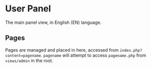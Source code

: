 # User Panel
The main panel view, in English (EN) language.

## Pages
Pages are managed and placed in here, accessed from `index.php?content=pagename`. `pagename` will attempt to access `pagename.php` from `views/admin` in the root.